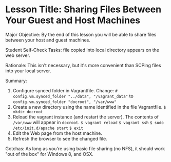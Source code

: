 # Lesson Title: Sharing Files Between Your Guest and Host Machines

Major Objective: By the end of this lesson you will be able to share files between your host and guest machines.

Student Self-Check Tasks: file copied into local directory appears on the web server.

Rationale: This isn't necessary, but it's more convenient than SCPing files into your local server. 

Summary:

1. Configure synced folder in Vagrantfile. Change:
   `# config.vm.synced_folder "../data", "/vagrant_data"`
   to
   `config.vm.synced_folder "docroot", "/var/www"`
2. Create a new directory using the name identified in the file Vagrantfile.
   `$ mkdir docroot`
3. Reload the vagrant instance (and restart the server). The contents of `/var/www` will appear in `docroot`.
   `$ vagrant reload`
   `$ vagrant ssh`
   `$ sudo /etc/init.d/apache start`
   `$ exit`
4. Edit the Web page from the host machine.
5. Refresh the browser to see the changed file.

Gotchas: As long as you're using basic file sharing (no NFS), it should work "out of the box" for Windows 8, and OSX.
